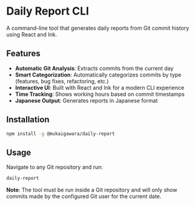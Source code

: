 # Daily Report CLI

A command-line tool that generates daily reports from Git commit history using React and Ink.

## Features

- **Automatic Git Analysis**: Extracts commits from the current day
- **Smart Categorization**: Automatically categorizes commits by type (features, bug fixes, refactoring, etc.)
- **Interactive UI**: Built with React and Ink for a modern CLI experience
- **Time Tracking**: Shows working hours based on commit timestamps
- **Japanese Output**: Generates reports in Japanese format

## Installation

```bash
npm install -g @mukaigawara/daily-report
```

## Usage

Navigate to any Git repository and run:

```bash
daily-report
```

**Note**: The tool must be run inside a Git repository and will only show commits made by the configured Git user for the current date.
